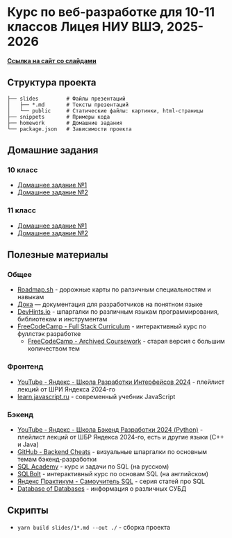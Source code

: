 # Курс по веб-разработке для 10-11 классов Лицея НИУ ВШЭ, 2025-2026

**[Ссылка на сайт со слайдами](https://floydanthebeast.github.io/hse-lyceum-web-2025)**

## Структура проекта

```
├── slides         # Файлы презентаций
│   ├── *.md       # Тексты презентаций
│   └── public     # Статические файлы: картинки, html-страницы
├── snippets       # Примеры кода
├── homework       # Домашние задания
└── package.json   # Зависимости проекта
```

## Домашние задания
### 10 класс
- [Домашнее задание №1](./homework/hw-10-1.md)
- [Домашнее задание №2](./homework/hw-10-2.md)

### 11 класс
- [Домашнее задание №1](./homework/hw-11-1.md)
- [Домашнее задание №2](./homework/hw-11-2.md)

## Полезные материалы

### Общее

- [Roadmap.sh](https://roadmap.sh/) - дорожные карты по ралзичным специальностям и навыкам
- [Дока](https://doka.guide/) — документация для разработчиков на понятном языке
- [DevHints.io](https://devhints.io/) - шпаргалки по различным языкам программирования, библиотекам и инструментам
- [FreeCodeCamp - Full Stack Curriculum](https://www.freecodecamp.org/learn/full-stack-developer/) - интерактивный курс по фуллстэк разработке
  - [FreeCodeCamp - Archived Coursework](https://www.freecodecamp.org/learn/archive) - старая версия с большим количеством тем

### Фронтенд

- [YouTube - Яндекс - Школа Разработки Интерфейсов 2024](https://youtube.com/playlist?list=PLXtiZNKIobF6U1V0yV248MT8ubBMg8iH2&si=sy0UzxvcIFq7T4zA) - плейлист лекций от ШРИ Яндекса 2024-го
- [learn.javascript.ru](https://learn.javascript.ru) - современный учебник JavaScript

### Бэкенд

- [YouTube - Яндекс - Школа Бэкенд Разработки 2024 (Python)](https://www.youtube.com/playlist?list=PLXtiZNKIobF6joDRoEgGCqJ-RK02sf91V) - плейлист лекций от ШБР Яндекса 2024-го, есть и другие языки (C++ и Java)
- [GitHub - Backend Cheats](https://github.com/cheatsnake/backend-cheats) - визуальные шпаргалки по основным темам бэкенд-разработки
- [SQL Academy](https://sql-academy.org/ru) - курс и задачи по SQL (на русском)
- [SQLBolt](https://sqlbolt.com/) - интерактивный курс по основам SQL (на английском)
- [Яндекс Практикум - Самоучитель SQL](https://practicum.yandex.ru/blog/samouchitel-sql) - серия статей про SQL
- [Database of Databases](https://dbdb.io/) - информация о различных СУБД

## Скрипты
- `yarn build slides/1*.md --out ./` - сборка проекта
